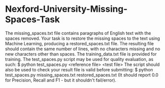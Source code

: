 # Nexford-University-Missing-Spaces-Task
The missing_spaces.txt file contains paragraphs of English text with the spaces removed. Your task is to restore the missing spaces to the text using Machine Learning, producing a restored_spaces.txt file. The resulting file should contain the same number of lines, with no characters missing and no new characters other than spaces.  The training_data.txt file is provided for training.  The test_spaces.py script may be used for quality evaluation, as such: $ python test_spaces.py &lt;reference file> &lt;test file>  The script should also be used to check your result file is valid before submitting: $ python test_spaces.py missing_spaces.txt restored_spaces.txt (It should report 0.0 for Precision, Recall and F1 - but it shouldn't fail/error).

